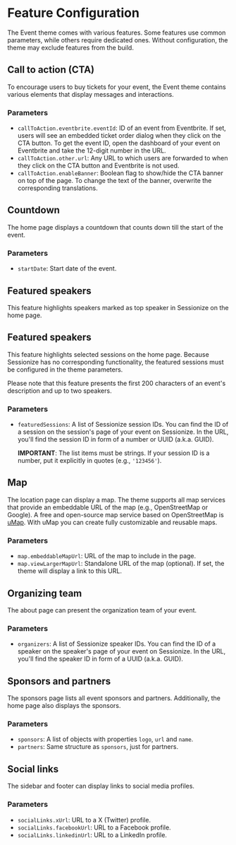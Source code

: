 # Feature Configuration

The Event theme comes with various features. Some features use common
parameters, while others require dedicated ones. Without configuration, the
theme may exclude features from the build.

## Call to action (CTA)

To encourage users to buy tickets for your event, the Event theme contains
various elements that display messages and interactions.

### Parameters

-   `callToAction.eventbrite.eventId`: ID of an event from Eventbrite. If set,
    users will see an embedded ticket order dialog when they click on the CTA
    button. To get the event ID, open the dashboard of your event on Eventbrite and
    take the 12-digit number in the URL.
-   `callToAction.other.url`: Any URL to which users are forwarded to when they
    click on the CTA button and Eventbrite is not used.
-   `callToAction.enableBanner`: Boolean flag to show/hide the CTA banner on top
    of the page. To change the text of the banner, overwrite the corresponding
    translations.

## Countdown

The home page displays a countdown that counts down till the start of the event.

### Parameters

-   `startDate`: Start date of the event.

## Featured speakers

This feature highlights speakers marked as top speaker in Sessionize on the home
page.

## Featured speakers

This feature highlights selected sessions on the home page. Because Sessionize has no
corresponding functionality, the featured sessions must be configured in the
theme parameters.

Please note that this feature presents the first 200 characters of an event's
description and up to two speakers.

### Parameters

-   `featuredSessions`: A list of Sessionize session IDs. You can find the ID of a session
    on the session's page of your event on Sessionize. In the URL, you'll find the
    session ID in form of a number or UUID (a.k.a. GUID).

    **IMPORTANT**: The list items must be strings. If your session ID is a
    number, put it explicitly in quotes (e.g., `'123456'`).

## Map

The location page can display a map. The theme supports all map services that
provide an embeddable URL of the map (e.g., OpenStreetMap or Google). A free and
open-source map service based on OpenStreetMap is
[uMap](https://umap.openstreetmap.de). With uMap you can create fully
customizable and reusable maps.

### Parameters

-   `map.embeddableMapUrl`: URL of the map to include in the page.
-   `map.viewLargerMapUrl`: Standalone URL of the map (optional). If set, the
    theme will display a link to this URL.

## Organizing team

The about page can present the organization team of your event.

### Parameters

-   `organizers`: A list of Sessionize speaker IDs. You can find the ID of a speaker
    on the speaker's page of your event on Sessionize. In the URL, you'll find the
    speaker ID in form of a UUID (a.k.a. GUID).

## Sponsors and partners

The sponsors page lists all event sponsors and partners. Additionally, the home
page also displays the sponsors.

### Parameters

-   `sponsors`: A list of objects with properties `logo`, `url` and `name`.
-   `partners`: Same structure as `sponsors`, just for partners.

## Social links

The sidebar and footer can display links to social media profiles.

### Parameters

-   `socialLinks.xUrl`: URL to a X (Twitter) profile.
-   `socialLinks.facebookUrl`: URL to a Facebook profile.
-   `socialLinks.linkedinUrl`: URL to a LinkedIn profile.
